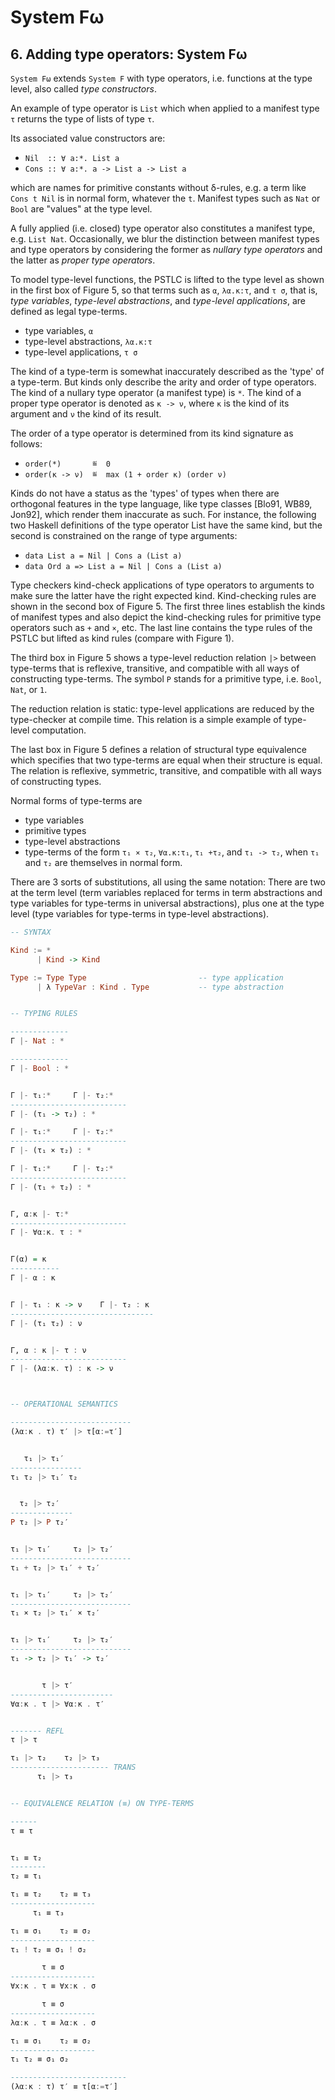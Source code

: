 # System Fω

## 6. Adding type operators: System Fω

`System Fω` extends `System F` with type operators, i.e. functions at the type level, also called *type constructors*.

An example of type operator is `List` which when applied to a manifest type `τ` returns the type of lists of type `τ`.

Its associated value constructors are:
- `Nil  :: ∀ a:*. List a`
- `Cons :: ∀ a:*. a -> List a -> List a`

which are names for primitive constants without δ-rules, e.g. a term like `Cons t Nil` is in normal form, whatever the `t`. Manifest types such as `Nat` or `Bool` are "values" at the type level.

A fully applied (i.e. closed) type operator also constitutes a manifest type, e.g. `List Nat`. Occasionally, we blur the distinction between manifest types and type operators by considering the former as *nullary type operators* and the latter as *proper type operators*.

To model type-level functions, the PSTLC is lifted to the type level as shown in the first box of Figure 5, so that terms such as `α`, `λα.κ:τ`, and `τ σ`, that is, *type variables*, *type-level abstractions*, and *type-level applications*, are defined as legal type-terms.
- type variables, `α`
- type-level abstractions, `λα.κ:τ`
- type-level applications, `τ σ`

The kind of a type-term is somewhat inaccurately described as the 'type' of a type-term. But kinds only describe the arity and order of type operators. The kind of a nullary type operator (a manifest type) is `*`. The kind of a proper type operator is denoted as `κ -> ν`, where `κ` is the kind of its argument and `ν` the kind of its result.

The order of a type operator is determined from its kind signature as follows:
- `order(*)       ≝  0`
- `order(κ -> ν)  ≝  max (1 + order κ) (order ν)`

Kinds do not have a status as the 'types' of types when there are orthogonal features in the type language, like type classes [Blo91, WB89, Jon92], which render them inaccurate as such. For instance, the following two Haskell definitions of the type operator List have the same kind, but the second is constrained on the range of type arguments:
- `data List a = Nil | Cons a (List a)`
- `data Ord a => List a = Nil | Cons a (List a)`

Type checkers kind-check applications of type operators to arguments to make sure the latter have the right expected kind. Kind-checking rules are shown in the second box of Figure 5. The first three lines establish the kinds of manifest types and also depict the kind-checking rules for primitive type operators such as `+` and `×`, etc. The last line contains the type rules of the PSTLC but lifted as kind rules (compare with Figure 1).

The third box in Figure 5 shows a type-level reduction relation `|>` between type-terms that is reflexive, transitive, and compatible with all ways of constructing type-terms. The symbol `P` stands for a primitive type, i.e. `Bool`, `Nat`, or `1`.

The reduction relation is static: type-level applications are reduced by the type-checker at compile time. This relation is a simple example of type-level computation.

The last box in Figure 5 defines a relation of structural type equivalence which specifies that two type-terms are equal when their structure is equal. The relation is reflexive, symmetric, transitive, and compatible with all ways of constructing types.

Normal forms of type-terms are
- type variables
- primitive types
- type-level abstractions
- type-terms of the form `τ₁ × τ₂`, `∀α.κ:τ₁`, `τ₁ +τ₂`, and `τ₁ -> τ₂`, when `τ₁` and `τ₂` are themselves in normal form.

There are 3 sorts of substitutions, all using the same notation: There are two at the term level (term variables replaced for terms in term abstractions and type variables for type-terms in universal abstractions), plus one at the type level (type variables for type-terms in type-level abstractions).


```hs
-- SYNTAX

Kind := *
      | Kind -> Kind

Type := Type Type                         -- type application
      | λ TypeVar : Kind . Type           -- type abstraction


-- TYPING RULES

-------------
Γ |- Nat : *

-------------
Γ |- Bool : *


Γ |- τ₁:*     Γ |- τ₂:*
--------------------------
Γ |- (τ₁ -> τ₂) : *

Γ |- τ₁:*     Γ |- τ₂:*
--------------------------
Γ |- (τ₁ × τ₂) : *

Γ |- τ₁:*     Γ |- τ₂:*
--------------------------
Γ |- (τ₁ + τ₂) : *


Γ, α:κ |- τ:*
--------------------------
Γ |- ∀α:κ. τ : *


Γ(α) = κ
-----------
Γ |- α : κ


Γ |- τ₁ : κ -> ν    Γ |- τ₂ : κ
--------------------------------
Γ |- (τ₁ τ₂) : ν


Γ, α : κ |- τ : ν
--------------------------
Γ |- (λα:κ. τ) : κ -> ν



-- OPERATIONAL SEMANTICS

---------------------------
(λα:κ . τ) τ′ |> τ[α:=τ′]


   τ₁ |> τ₁′
----------------
τ₁ τ₂ |> τ₁′ τ₂


  τ₂ |> τ₂′
--------------
P τ₂ |> P τ₂′


τ₁ |> τ₁′     τ₂ |> τ₂′
---------------------------
τ₁ + τ₂ |> τ₁′ + τ₂′


τ₁ |> τ₁′     τ₂ |> τ₂′
---------------------------
τ₁ × τ₂ |> τ₁′ × τ₂′


τ₁ |> τ₁′     τ₂ |> τ₂′
---------------------------
τ₁ -> τ₂ |> τ₁′ -> τ₂′


       τ |> τ′
-----------------------
∀α:κ . τ |> ∀α:κ . τ′


------- REFL
τ |> τ

τ₁ |> τ₂    τ₂ |> τ₃
---------------------- TRANS
      τ₁ |> τ₃


-- EQUIVALENCE RELATION (≡) ON TYPE-TERMS

------
τ ≡ τ


τ₁ ≡ τ₂
--------
τ₂ ≡ τ₁

τ₁ ≡ τ₂    τ₂ ≡ τ₃
-------------------
     τ₁ ≡ τ₃

τ₁ ≡ σ₁    τ₂ ≡ σ₂
-------------------
τ₁ ! τ₂ ≡ σ₁ ! σ₂

       τ ≡ σ
-------------------
∀x:κ . τ ≡ ∀x:κ . σ

       τ ≡ σ
-------------------
λα:κ . τ ≡ λα:κ . σ

τ₁ ≡ σ₁    τ₂ ≡ σ₂
-------------------
τ₁ τ₂ ≡ σ₁ σ₂

--------------------------
(λα:κ : τ) τ′ ≡ τ[α:=τ′]
```

